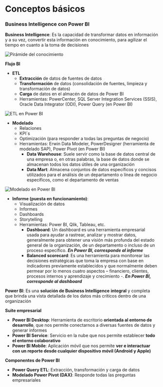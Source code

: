 # Conceptos básicos

### Business Intelligence con Power BI

**Business Intelligence**: Es la capacidad de transformar datos en información y a su vez, convertir esta información en conocimiento, para agilizar el tiempo en cuanto a la toma de decisiones

![Pirámide del conocimiento](https://i.imgur.com/cn72R3p.jpg)

**Flujo BI**

* **ETL**
  * **Extracción** de datos de fuentes de datos
  * **Transformación** de datos (consolidación de fuentes, limpieza y transformación de datos)
  * **Carga** de datos en el almacén de datos de Power BI
  * Herramientas: PowerCenter, SQL Server Integration Services (SSIS), Oracle Data Integrator (ODI), Power Query (en Power BI)

![ETL en Power BI](https://i.imgur.com/OONplWt.png)

* **Modelado**
  * Relaciones
  * KPI´s
  * Optimización (para responder a todas las preguntas de negocio)
  * Herramientas: Erwin Data Modeler, PowerDesigner (herramienta de modelado SAP), Power Pivot (en Power BI)
    * **Data Warehouse**: Suele servir como la base de datos central de una empresa o, en otras palabras, la base de datos donde se almacenan todos los datos útiles de una organización
    * **Data Mart**: Almacena conjuntos de datos específicos y concisos utilizados para el análisis de un departamento o línea de negocio específicos, como el departamento de ventas

![Modelado en Power BI](https://i.imgur.com/g6tBXTY.png)

* **Informe (puesta en funcionamiento)**:
  * Visualización de datos
  * Informes
  * Dashboards
  * Storytelling
  * Herramientas: Power BI, Qlik, Tableau, etc.
    * **Dashboard**: Un dashboard es una herramienta empresarial usada para ayudar a rastrear, analizar y mostrar datos, generalmente para obtener una visión más profunda del estado general de la organización, de un departamento o incluso de un proceso específico. _**En Power BI, corresponde al informe**_
    * **Balanced scorecard**: Es una herramienta para monitorear las decisiones estratégicas que toma la empresa con base en indicadores previamente establecidos y que normalmente deben permear por lo menos cuatro aspectos – financiero, clientes, procesos internos y aprendizaje y crecimiento -. _**En Power BI, corresponde al dashboard**_

**Power BI**: Es una **solución de Business Intelligence** **integral** y completa que brinda una vista detallada de los datos más críticos dentro de una organización

**Suite empresarial**

* **Power BI Desktop**: Herramienta de escritorio **orientada al entorno de desarrollo**, que nos permite conectarnos a diversas fuentes de datos y generar informes
* **Power BI Service**: Servicio en la nube que nos permite establecer **todo el entorno colaborativo**
* **Power BI Mobile**: Aplicación móvil que nos permite **ver e interactuar con un reporte desde cualquier dispositivo móvil (Android y Apple)**

**Componentes de Power BI**

* **Power Query ETL**: Extracción, transformación y carga de datos
* **Modelado Power Pivot (DAX)**: Responde todas las preguntas empresariales
